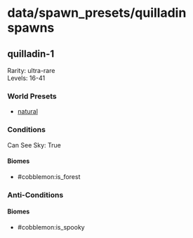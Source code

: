 # data/spawn_presets/quilladin spawns  
  
## quilladin-1  
Rarity: ultra-rare  
Levels: 16-41  
  
### World Presets  
* [natural](/data/world_presets/natural.md)  
  
### Conditions  
Can See Sky: True  
  
#### Biomes  
  * #cobblemon:is_forest
  
  
### Anti-Conditions  
  
#### Biomes  
  * #cobblemon:is_spooky
  
